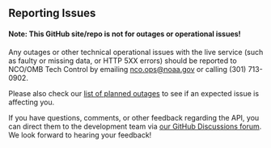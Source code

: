 ## Reporting Issues

#### Note: This GitHub site/repo is **not** for outages or operational issues!
Any outages or other technical operational issues with the live service (such as faulty or missing data, or HTTP 5XX
errors) should be reported to NCO/OMB Tech Control by emailing nco.ops@noaa.gov or calling (301) 713-0902.

Please also check our [list of planned outages](planned-outages) to see if an expected issue is affecting you.

If you have questions, comments, or other feedback regarding the API, you can direct them to the development team
via [our GitHub Discussions forum](https://github.com/weather-gov/api/discussions). We look forward to hearing your
feedback!
